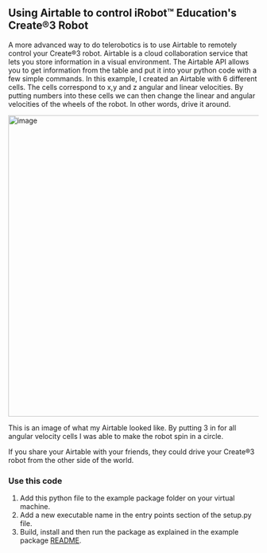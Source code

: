## Using Airtable to control iRobot™ Education's Create®3 Robot 

A more advanced way to do telerobotics is to use Airtable to remotely control your Create®3 robot. Airtable is a cloud collaboration service that lets you store
information in a visual environment. The Airtable API allows you to get information from the table and put it into your python code with a few simple
commands. In this example, I created an Airtable with 6 different cells. The cells correspond to x,y and z angular and linear velocities. By putting numbers into these
cells we can then change the linear and angular velocities of the wheels of the robot. In other words, drive it around. 

<img width="605" alt="image" src="https://user-images.githubusercontent.com/60265399/180259959-05a121c5-35c8-4c38-95cf-0afb44b71a00.png">

This is an image of what my Airtable looked like. By putting 3 in for all angular velocity cells I was able to make the robot spin in a circle. 

If you share your Airtable with your friends, they could drive your Create®3 robot from the other side of the world. 

### Use this code

1. Add this python file to the example package folder on your virtual machine. 
2. Add a new executable name in the entry points section of the setup.py file. 
3. Build, install and then run the package as explained in the example package [README](https://github.com/brianabouchard/Tufts_Create3_Examples/blob/main/example_package/README.md). 
